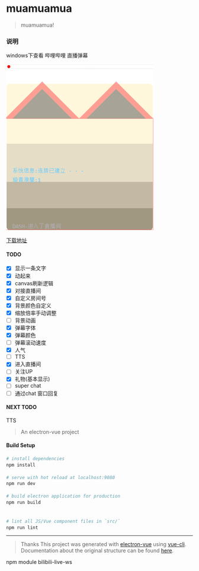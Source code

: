 # muamuamua

> muamuamua!

### 说明
windows下查看 哔哩哔哩 直播弹幕

![界面截图](desc/screencut.png)

[下载地址](https://github.com/kokolokksk/muamuamua/releases)
#### TODO
- [x] 显示一条文字
- [x] 动起来
- [x] canvas刷新逻辑
- [x] 对接直播间
- [x] 自定义房间号
- [x] 背景颜色自定义
- [x] 缩放倍率手动调整
- [ ] 背景动画
- [x] 弹幕字体
- [x] 弹幕颜色
- [ ] 弹幕滚动速度
- [x] 人气
- [ ] TTS
- [x] 进入直播间 
- [ ] 关注UP
- [x] 礼物(基本显示)
- [ ] super chat
- [ ] 通过chat 窗口回复
#### NEXT TODO
TTS









> An electron-vue project

#### Build Setup

``` bash
# install dependencies
npm install

# serve with hot reload at localhost:9080
npm run dev

# build electron application for production
npm run build


# lint all JS/Vue component files in `src/`
npm run lint

```

---
> Thanks
This project was generated with [electron-vue](https://github.com/SimulatedGREG/electron-vue) using [vue-cli](https://github.com/vuejs/vue-cli). Documentation about the original structure can be found [here](https://simulatedgreg.gitbooks.io/electron-vue/content/index.html).

npm module bilibili-live-ws

